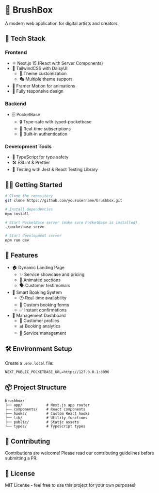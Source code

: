 # 🎨 BrushBox

A modern web application for digital artists and creators.

## 🚀 Tech Stack

### Frontend
- ⚛️ Next.js 15 (React with Server Components)
- 🎨 TailwindCSS with DaisyUI
  - 🌈 Theme customization
  - 🎭 Multiple theme support
- 🌟 Framer Motion for animations
- 📱 Fully responsive design

### Backend
- 🗄️ PocketBase
  - 🔒 Type-safe with typed-pocketbase
  - 🚀 Real-time subscriptions
  - 🔑 Built-in authentication

### Development Tools
- 📘 TypeScript for type safety
- 🛠️ ESLint & Prettier
- 🧪 Testing with Jest & React Testing Library

## 🏃‍♂️ Getting Started

```bash
# Clone the repository
git clone https://github.com/yourusername/brushbox.git

# Install dependencies
npm install

# Start PocketBase server (make sure PocketBase is installed)
./pocketbase serve

# Start development server
npm run dev
```

## 🎨 Features

- 🏠 Dynamic Landing Page
    - ✨ Service showcase and pricing
    - 💫 Animated sections
    - 🗣️ Customer testimonials
- 📅 Smart Booking System
    - 🕒 Real-time availability
    - 📝 Custom booking forms
    - ✅ Instant confirmations
- 💼 Management Dashboard
    - 👥 Customer profiles
    - 📊 Booking analytics
    - 💫 Service management


## 🛠️ Environment Setup

Create a `.env.local` file:

```env
NEXT_PUBLIC_POCKETBASE_URL=http://127.0.0.1:8090
```

## 📦 Project Structure

```
brushbox/
├── app/           # Next.js app router
├── components/    # React components
├── hooks/         # Custom React hooks
├── lib/           # Utility functions
├── public/        # Static assets
└── types/         # TypeScript types
```

## 🤝 Contributing

Contributions are welcome! Please read our contributing guidelines before submitting a PR.

## 📄 License

MIT License - feel free to use this project for your own purposes!
